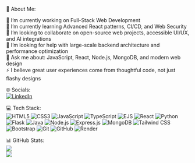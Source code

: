💫 About Me:  

🔭 I’m currently working on Full-Stack Web Development  
🌱 I’m currently learning Advanced React patterns, CI/CD, and Web Security  
👯 I’m looking to collaborate on open-source web projects, accessible UI/UX, and AI integrations  
🤝 I’m looking for help with large-scale backend architecture and performance optimization  
💬 Ask me about: JavaScript, React, Node.js, MongoDB, and modern web design  
⚡ I believe great user experiences come from thoughtful code, not just flashy designs  

🌐 Socials:  
[![LinkedIn](https://img.shields.io/badge/LinkedIn-blue?logo=linkedin&logoColor=white)](https://www.linkedin.com/in/vraj-patel-459033212/)

💻 Tech Stack:  
![HTML5](https://img.shields.io/badge/HTML5-E34F26?logo=html5&logoColor=white)  ![CSS3](https://img.shields.io/badge/CSS3-1572B6?logo=css3&logoColor=white)  ![JavaScript](https://img.shields.io/badge/JavaScript-F7DF1E?logo=javascript&logoColor=black) ![TypeScript](https://img.shields.io/badge/TypeScript-3178C6?logo=typescript&logoColor=white) ![EJS](https://img.shields.io/badge/EJS-8C8C8C?logo=ejs&logoColor=white) ![React](https://img.shields.io/badge/React-61DAFB?logo=react&logoColor=black) ![Python](https://img.shields.io/badge/Python-3776AB?logo=python&logoColor=white)  ![Flask](https://img.shields.io/badge/Flask-000000?logo=flask&logoColor=white)  ![Java](https://img.shields.io/badge/Java-007396?logo=java&logoColor=white)  ![Node.js](https://img.shields.io/badge/Node.js-339933?logo=node.js&logoColor=white)  ![Express.js](https://img.shields.io/badge/Express.js-000000?logo=express&logoColor=white)  ![MongoDB](https://img.shields.io/badge/MongoDB-47A248?logo=mongodb&logoColor=white)  ![Tailwind CSS](https://img.shields.io/badge/Tailwind_CSS-38B2AC?logo=tailwind-css&logoColor=white)  ![Bootstrap](https://img.shields.io/badge/Bootstrap-7952B3?logo=bootstrap&logoColor=white)  ![Git](https://img.shields.io/badge/Git-F05032?logo=git&logoColor=white)  ![GitHub](https://img.shields.io/badge/GitHub-181717?logo=github&logoColor=white)  ![Render](https://img.shields.io/badge/Render-46E3B7?logo=render&logoColor=black)


📊 GitHub Stats:  
![](https://github-readme-stats.vercel.app/api?username=vraj3724&show_icons=true&theme=github_dark)  
![](https://github-readme-stats.vercel.app/api/top-langs/?username=vraj3724&layout=compact&theme=github_dark)
